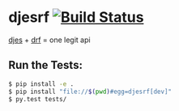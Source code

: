 # djesrf [![Build Status](https://travis-ci.org/theonion/djesrf.svg?branch=master)](https://travis-ci.org/theonion/djesrf)

[djes](https://github.com/theonion/djes) + [drf](https://github.com/tomchristie/django-rest-framework) = one legit api


## Run the Tests:

```bash
$ pip install -e .
$ pip install "file://$(pwd)#egg=djesrf[dev]"
$ py.test tests/
```
